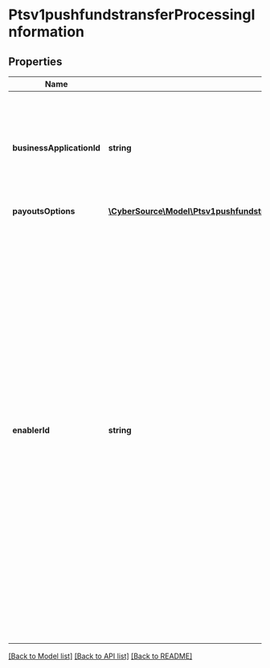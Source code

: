 # Ptsv1pushfundstransferProcessingInformation

## Properties
Name | Type | Description | Notes
------------ | ------------- | ------------- | -------------
**businessApplicationId** | **string** | Payouts transaction type.  Business Application ID: - &#x60;PP&#x60;: Person to person. - &#x60;FD&#x60;: Funds disbursement (general) | [optional] 
**payoutsOptions** | [**\CyberSource\Model\Ptsv1pushfundstransferProcessingInformationPayoutsOptions**](Ptsv1pushfundstransferProcessingInformationPayoutsOptions.md) |  | [optional] 
**enablerId** | **string** | Enablers are payment processing entities that are not acquiring members and are often the primary relationship owner with merchants and originators. Enablers own technical solutions through which the merchant or originator will access acceptance. The Enabler ID is a five-character hexadecimal identifier that will be used by Visa to identify enablers. Enabler ID assignment will be determined by Visa. Visa will communicate Enablers assignments to enablers. | [optional] 

[[Back to Model list]](../README.md#documentation-for-models) [[Back to API list]](../README.md#documentation-for-api-endpoints) [[Back to README]](../README.md)


